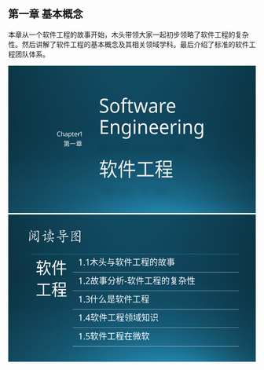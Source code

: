 
## 第一章 基本概念

本章从一个软件工程的故事开始，木头带领大家一起初步领略了软件工程的复杂性。然后讲解了软件工程的基本概念及其相关领域学科。最后介绍了标准的软件工程团队体系。

<img src="img/Slide1.SVG" height=300/>

<img src="img/Slide2.SVG" height=300/>
